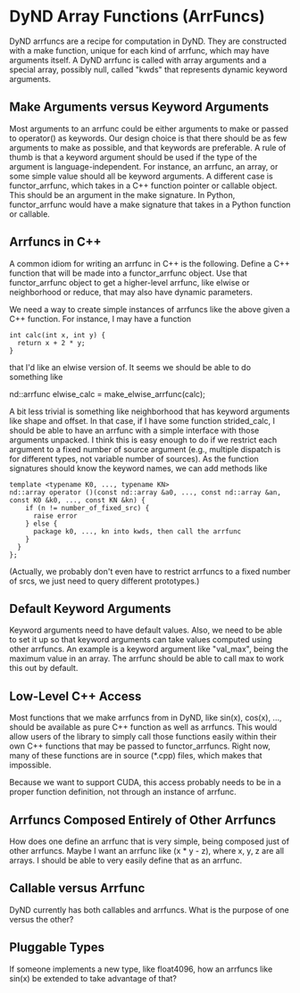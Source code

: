 ﻿# DyND Array Functions (ArrFuncs)

DyND arrfuncs are a recipe for computation in DyND. They are constructed with a make function, unique for each kind of arrfunc, which
may have arguments itself. A DyND arrfunc is called with array arguments and a special array, possibly null, called "kwds" that
represents dynamic keyword arguments.

## Make Arguments versus Keyword Arguments

Most arguments to an arrfunc could be either arguments to make or passed to operator() as keywords. Our design choice is that there should
be as few arguments to make as possible, and that keywords are preferable. A rule of thumb is that a keyword argument should be used if the type of
the argument is language-independent. For instance, an arrfunc, an array, or some simple value should all be keyword arguments. A different
case is functor_arrfunc, which takes in a C++ function pointer or callable object. This should be an argument in the make signature.
In Python, functor_arrfunc would have a make signature that takes in a Python function or callable.

## Arrfuncs in C++

A common idiom for writing an arrfunc in C++ is the following. Define a C++ function that will be made into a functor_arrfunc object.
Use that functor_arrfunc object to get a higher-level arrfunc, like elwise or neighborhood or reduce, that may also have dynamic
parameters.

We need a way to create simple instances of arrfuncs like the above given a C++ function. For instance, I may have a function 

```
int calc(int x, int y) {
  return x + 2 * y;
}
```

that I'd like an elwise version of. It seems we should be able to do something like

nd::arrfunc elwise_calc = make_elwise_arrfunc(calc);

A bit less trivial is something like neighborhood that has keyword arguments like shape and offset. In that case, if I have some function strided_calc, I should be able to have an arrfunc with a simple interface with those arguments unpacked. I think this is easy enough to do if we restrict each argument to a fixed number of source argument (e.g., multiple dispatch is for different types, not variable number of sources). As the function signatures should know the keyword names, we can add methods like

```
template <typename K0, ..., typename KN>
nd::array operator ()(const nd::array &a0, ..., const nd::array &an, const K0 &k0, ..., const KN &kn) {
    if (n != number_of_fixed_src) {
      raise error
    } else {
      package k0, ..., kn into kwds, then call the arrfunc
    }
  }
};
```

(Actually, we probably don't even have to restrict arrfuncs to a fixed number of srcs, we just need to query different prototypes.)

## Default Keyword Arguments

Keyword arguments need to have default values. Also, we need to be able to set it up so that keyword arguments can take values computed using other arrfuncs. An example is a keyword argument like "val_max", being the maximum value in an array. The arrfunc should be able to call max to work this out by default.

## Low-Level C++ Access

Most functions that we make arrfuncs from in DyND, like sin(x), cos(x), ..., should be available as pure C++ function as well as arrfuncs. This would allow users of the library to simply call those functions easily within their own C++ functions that may be passed to functor_arrfuncs. Right now, many of these functions are in source (*.cpp) files, which makes that impossible.

Because we want to support CUDA, this access probably needs to be in a proper function definition, not through an instance of arrfunc.

## Arrfuncs Composed Entirely of Other Arrfuncs

How does one define an arrfunc that is very simple, being composed just of other arrfuncs. Maybe I want an arrfunc like (x * y - z), where x, y, z are all arrays. I should be able to very easily define that as an arrfunc.

## Callable versus Arrfunc

DyND currently has both callables and arrfuncs. What is the purpose of one versus the other?

## Pluggable Types

If someone implements a new type, like float4096, how an arrfuncs like sin(x) be extended to take advantage of that?
